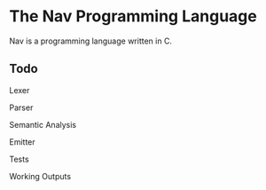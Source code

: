 # The Nav Programming Language
Nav is a programming language written in C.

## Todo
Lexer

Parser

Semantic Analysis

Emitter

Tests

Working Outputs
